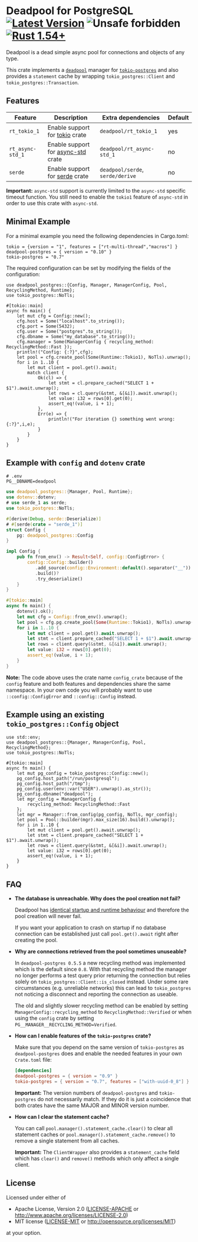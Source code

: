 # Deadpool for PostgreSQL [![Latest Version](https://img.shields.io/crates/v/deadpool-postgres.svg)](https://crates.io/crates/deadpool-postgres) ![Unsafe forbidden](https://img.shields.io/badge/unsafe-forbidden-success.svg "Unsafe forbidden") [![Rust 1.54+](https://img.shields.io/badge/rustc-1.54+-lightgray.svg "Rust 1.54+")](https://blog.rust-lang.org/2021/07/29/Rust-1.54.0.html)

Deadpool is a dead simple async pool for connections and objects
of any type.

This crate implements a [`deadpool`](https://crates.io/crates/deadpool)
manager for [`tokio-postgres`](https://crates.io/crates/tokio-postgres)
and also provides a `statement` cache by wrapping `tokio_postgres::Client`
and `tokio_postgres::Transaction`.

## Features

| Feature          | Description                                                           | Extra dependencies               | Default |
| ---------------- | --------------------------------------------------------------------- | -------------------------------- | ------- |
| `rt_tokio_1`     | Enable support for [tokio](https://crates.io/crates/tokio) crate      | `deadpool/rt_tokio_1`            | yes     |
| `rt_async-std_1` | Enable support for [async-std](https://crates.io/crates/config) crate | `deadpool/rt_async-std_1`        | no      |
| `serde`          | Enable support for [serde](https://crates.io/crates/serde) crate      | `deadpool/serde`, `serde/derive` | no      |

**Important:** `async-std` support is currently limited to the
`async-std` specific timeout function. You still need to enable
the `tokio1` feature of `async-std` in order to use this crate
with `async-std`.

## Minimal Example

For a minimal example you need the following dependencies in Cargo.toml:
```
tokio = {version = "1", features = ["rt-multi-thread","macros"] }
deadpool-postgres = { version = "0.10" }
tokio-postgres = "0.7"
```
The required configuration can be set by modifying the fields of the configuration:
```rust,no_run
use deadpool_postgres::{Config, Manager, ManagerConfig, Pool, RecyclingMethod, Runtime};
use tokio_postgres::NoTls;

#[tokio::main]
async fn main() {
    let mut cfg = Config::new();
    cfg.host = Some("localhost".to_string());
    cfg.port = Some(5432);
    cfg.user = Some("postgres".to_string());
    cfg.dbname = Some("my_database".to_string());
    cfg.manager = Some(ManagerConfig { recycling_method: RecyclingMethod::Fast });
    println!("Config: {:?}",cfg);
    let pool = cfg.create_pool(Some(Runtime::Tokio1), NoTls).unwrap();
    for i in 1..10 {
        let mut client = pool.get().await;
        match client {
            Ok(cl) => {
                let stmt = cl.prepare_cached("SELECT 1 + $1").await.unwrap();
                let rows = cl.query(&stmt, &[&i]).await.unwrap();
                let value: i32 = rows[0].get(0);
                assert_eq!(value, i + 1);
            },
            Err(e) => {
                println!("For iteration {} something went wrong: {:?}",i,e);
            }
        }
    }
}
```

## Example with `config` and `dotenv` crate

```env
# .env
PG__DBNAME=deadpool
```

```rust
use deadpool_postgres::{Manager, Pool, Runtime};
use dotenv::dotenv;
# use serde_1 as serde;
use tokio_postgres::NoTls;

#[derive(Debug, serde::Deserialize)]
# #[serde(crate = "serde_1")]
struct Config {
    pg: deadpool_postgres::Config
}

impl Config {
    pub fn from_env() -> Result<Self, config::ConfigError> {
        config::Config::builder()
           .add_source(config::Environment::default().separator("__"))
           .build()?
           .try_deserialize()
    }
}

#[tokio::main]
async fn main() {
    dotenv().ok();
    let mut cfg = Config::from_env().unwrap();
    let pool = cfg.pg.create_pool(Some(Runtime::Tokio1), NoTls).unwrap();
    for i in 1..10 {
        let mut client = pool.get().await.unwrap();
        let stmt = client.prepare_cached("SELECT 1 + $1").await.unwrap();
        let rows = client.query(&stmt, &[&i]).await.unwrap();
        let value: i32 = rows[0].get(0);
        assert_eq!(value, i + 1);
    }
}
```

**Note:** The code above uses the crate name `config_crate` because of the
`config` feature and both features and dependencies share the same namespace.
In your own code you will probably want to use `::config::ConfigError` and
`::config::Config` instead.

## Example using an existing `tokio_postgres::Config` object

```rust,no_run
use std::env;
use deadpool_postgres::{Manager, ManagerConfig, Pool, RecyclingMethod};
use tokio_postgres::NoTls;

#[tokio::main]
async fn main() {
    let mut pg_config = tokio_postgres::Config::new();
    pg_config.host_path("/run/postgresql");
    pg_config.host_path("/tmp");
    pg_config.user(env::var("USER").unwrap().as_str());
    pg_config.dbname("deadpool");
    let mgr_config = ManagerConfig {
        recycling_method: RecyclingMethod::Fast
    };
    let mgr = Manager::from_config(pg_config, NoTls, mgr_config);
    let pool = Pool::builder(mgr).max_size(16).build().unwrap();
    for i in 1..10 {
        let mut client = pool.get().await.unwrap();
        let stmt = client.prepare_cached("SELECT 1 + $1").await.unwrap();
        let rows = client.query(&stmt, &[&i]).await.unwrap();
        let value: i32 = rows[0].get(0);
        assert_eq!(value, i + 1);
    }
}
```

## FAQ

- **The database is unreachable. Why does the pool creation not fail?**

  Deadpool has [identical startup and runtime behaviour](https://crates.io/crates/deadpool/#reasons-for-yet-another-connection-pool)
  and therefore the pool creation will never fail.

  If you want your application to crash on startup if no database
  connection can be established just call `pool.get().await` right after
  creating the pool.

- **Why are connections retrieved from the pool sometimes unuseable?**

  In `deadpool-postgres 0.5.5` a new recycling method was implemented which
  is the default since `0.8`. With that recycling method the manager no
  longer performs a test query prior returning the connection but relies
  solely on `tokio_postgres::Client::is_closed` instead. Under some rare
  circumstances (e.g. unreliable networks) this can lead to `tokio_postgres`
  not noticing a disconnect and reporting the connection as useable.

  The old and slightly slower recycling method can be enabled by setting
  `ManagerConfig::recycling_method` to `RecyclingMethod::Verified` or when
  using the `config` crate by setting `PG__MANAGER__RECYCLING_METHOD=Verified`.

- **How can I enable features of the `tokio-postgres` crate?**

  Make sure that you depend on the same version of `tokio-postgres` as
  `deadpool-postgres` does and enable the needed features in your own
  `Crate.toml` file:

  ```toml
  [dependencies]
  deadpool-postgres = { version = "0.9" }
  tokio-postgres = { version = "0.7", features = ["with-uuid-0_8"] }
  ```

  **Important:** The version numbers of `deadpool-postgres` and
  `tokio-postgres` do not necessarily match. If they do it is just a
  coincidence that both crates have the same MAJOR and MINOR version
  number.

- **How can I clear the statement cache?**

  You can call `pool.manager().statement_cache.clear()` to clear all
  statement caches or `pool.manager().statement_cache.remove()` to remove
  a single statement from all caches.

  **Important:** The `ClientWrapper` also provides a `statement_cache`
  field which has `clear()` and `remove()` methods which only affect
  a single client.

## License

Licensed under either of

- Apache License, Version 2.0 ([LICENSE-APACHE](LICENSE-APACHE) or <http://www.apache.org/licenses/LICENSE-2.0>)
- MIT license ([LICENSE-MIT](LICENSE-MIT) or <http://opensource.org/licenses/MIT>)

at your option.
